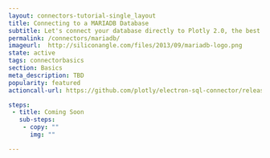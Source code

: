 ```yaml
---
layout: connectors-tutorial-single_layout
title: Connecting to a MARIADB Database
subtitle: Let's connect your database directly to Plotly 2.0, the best data-visualiztion tool!
permalink: /connectors/mariadb/
imageurl:  http://siliconangle.com/files/2013/09/mariadb-logo.png
state: active
tags: connectorbasics
section: Basics
meta_description: TBD
popularity: featured
actioncall-url: https://github.com/plotly/electron-sql-connector/releases

steps:
 - title: Coming Soon
   sub-steps:
    - copy: ""
      img: ""

---
```

